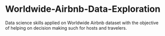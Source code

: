 # Worldwide-Airbnb-Data-Exploration
Data science skills applied on Worldwide Airbnb dataset with the objective of helping on decision making such for hosts and travelers.
